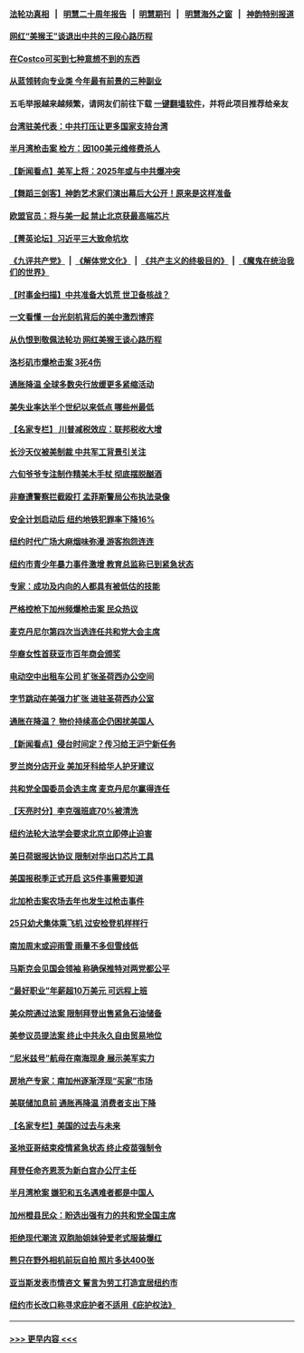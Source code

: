 #### [法轮功真相](https://github.com/gfw-breaker/truth/blob/master/README.md?t=0) &nbsp;&nbsp;|&nbsp;&nbsp; [明慧二十周年报告](https://github.com/gfw-breaker/mh-reports/blob/master/README.md?t=0) &nbsp;&nbsp;|&nbsp;&nbsp;[明慧期刊](https://github.com/gfw-breaker/mh-qikan) &nbsp;&nbsp;|&nbsp;&nbsp; [明慧海外之窗](https://github.com/gfw-breaker/mh-news/blob/master/README.md?t=0) &nbsp;&nbsp;|&nbsp;&nbsp; [神韵特别报道](https://github.com/gfw-breaker/mh-news/blob/master/shenyun.md?t=0)
#### [网红“美猴王”谈退出中共的三段心路历程](../pages/nsc412/n13917706.md?t=01292143) 
#### [在Costco可买到七种意想不到的东西](../pages/nsc412/n13914456.md?t=01292143) 
#### [从蓝领转向专业类 今年最有前景的三种副业](../pages/nsc412/n13911504.md?t=01292143) 
#### 五毛举报越来越频繁，请网友们前往下载 [一键翻墙软件](https://github.com/gfw-breaker/ssr-accounts)，并将此项目推荐给亲友
#### [台湾驻美代表：中共打压让更多国家支持台湾](../pages/nsc412/n13917611.md?t=01292143) 
#### [半月湾枪击案 检方：因100美元维修费杀人](../pages/nsc412/n13917568.md?t=01292143) 
#### [【新闻看点】美军上将：2025年或与中共爆冲突](../pages/nsc412/n13917496.md?t=01292143) 
#### [【舞蹈三剑客】神韵艺术家们演出幕后大公开！原来是这样准备](../pages/nsc412/n13917540.md?t=01292143) 
#### [欧盟官员：将与美一起 禁止北京获最高端芯片](../pages/nsc412/n13917511.md?t=01292143) 
#### [【菁英论坛】习近平三大致命坑坎](../pages/nsc412/n13917433.md?t=01292143) 
#### [《九评共产党》](https://github.com/begood0513/9ping.md/blob/master/README.md) &nbsp;|&nbsp; [《解体党文化》](../../../../jtdwh.md/blob/master/README.md)  &nbsp;|&nbsp; [《共产主义的终极目的》](../../../../gczydzjmd.md/blob/master/README.md) &nbsp;|&nbsp; [《魔鬼在统治我们的世界》](../../../../mgztzwmdsj.md/blob/master/README.md) 
#### [【时事金扫描】中共准备大饥荒 世卫备核战？](../pages/nsc412/n13917326.md?t=01292143) 
#### [一文看懂 一台光刻机背后的美中激烈博弈](../pages/nsc412/n13916976.md?t=01292143) 
#### [从仇恨到敬佩法轮功 网红美猴王谈心路历程](../pages/nsc412/n13917396.md?t=01292143) 
#### [洛杉矶市爆枪击案 3死4伤](../pages/nsc412/n13917382.md?t=01292143) 
#### [通胀降温 全球多数央行放缓更多紧缩活动](../pages/nsc412/n13917363.md?t=01292143) 
#### [美失业率达半个世纪以来低点 哪些州最低](../pages/nsc412/n13917343.md?t=01292143) 
#### [【名家专栏】 川普减税效应：联邦税收大增](../pages/nsc412/n13917225.md?t=01292143) 
#### [长沙天仪被美制裁 中共军工背景引关注](../pages/nsc412/n13917061.md?t=01292143) 
#### [六旬爷爷专注制作精美木手杖 彻底摆脱酗酒](../pages/nsc412/n13917114.md?t=01292143) 
#### [非裔遭警察拦截殴打 孟菲斯警局公布执法录像](../pages/nsc412/n13917056.md?t=01292143) 
#### [安全计划启动后 纽约地铁犯罪率下降16%](../pages/nsc412/n13917081.md?t=01292143) 
#### [纽约时代广场大麻烟味弥漫 游客抱怨连连](../pages/nsc412/n13917079.md?t=01292143) 
#### [纽约市青少年暴力事件激增 教育总监称已到紧急状态](../pages/nsc412/n13917077.md?t=01292143) 
#### [专家：成功及内向的人都具有被低估的技能](../pages/nsc412/n13917001.md?t=01292143) 
#### [严格控枪下加州频爆枪击案 民众热议](../pages/nsc412/n13917091.md?t=01292143) 
#### [麦克丹尼尔第四次当选连任共和党大会主席](../pages/nsc412/n13917069.md?t=01292143) 
#### [华裔女性首获亚市百年商会颁奖](../pages/nsc412/n13917048.md?t=01292143) 
#### [电动空中出租车公司 扩张圣荷西办公空间](../pages/nsc412/n13917058.md?t=01292143) 
#### [字节跳动在美强力扩张  进驻圣荷西办公室](../pages/nsc412/n13917047.md?t=01292143) 
#### [通胀在降温？ 物价持续高企仍困扰美国人](../pages/nsc412/n13916949.md?t=01292143) 
#### [【新闻看点】侵台时间定？传习给王沪宁新任务](../pages/nsc412/n13916929.md?t=01292143) 
#### [罗兰岗分店开业 美加牙科给华人护牙建议](../pages/nsc412/n13916971.md?t=01292143) 
#### [共和党全国委员会选主席 麦克丹尼尔赢得连任](../pages/nsc412/n13916902.md?t=01292143) 
#### [【天亮时分】李克强班底70%被清洗](../pages/nsc412/n13916967.md?t=01292143) 
#### [纽约法轮大法学会要求北京立即停止迫害](../pages/nsc412/n13916932.md?t=01292143) 
#### [美日荷据报达协议 限制对华出口芯片工具](../pages/nsc412/n13916908.md?t=01292143) 
#### [美国报税季正式开启 这5件事需要知道](../pages/nsc412/n13916947.md?t=01292143) 
#### [北加枪击案农场去年也发生过枪击事件](../pages/nsc412/n13916957.md?t=01292143) 
#### [25只幼犬集体乘飞机 过安检登机样样行](../pages/nsc412/n13916381.md?t=01292143) 
#### [南加周末或迎雨雪 雨量不多但雪线低](../pages/nsc412/n13916911.md?t=01292143) 
#### [马斯克会见国会领袖 称确保推特对两党都公平](../pages/nsc412/n13916895.md?t=01292143) 
#### [“最好职业”年薪超10万美元 可远程上班](../pages/nsc412/n13916850.md?t=01292143) 
#### [美众院通过法案 限制拜登出售紧急石油储备](../pages/nsc412/n13916847.md?t=01292143) 
#### [美参议员提法案 终止中共永久自由贸易地位](../pages/nsc412/n13916826.md?t=01292143) 
#### [“尼米兹号”航母在南海现身 展示美军实力](../pages/nsc412/n13916851.md?t=01292143) 
#### [房地产专家：南加州逐渐浮现“买家”市场](../pages/nsc412/n13916470.md?t=01292143) 
#### [美联储加息前 通胀再降温 消费者支出下降](../pages/nsc412/n13916815.md?t=01292143) 
#### [【名家专栏】美国的过去与未来](../pages/nsc412/n13913286.md?t=01292143) 
#### [圣地亚哥结束疫情紧急状态 终止疫苗强制令](../pages/nsc412/n13916626.md?t=01292143) 
#### [拜登任命齐恩茨为新白宫办公厅主任](../pages/nsc412/n13916800.md?t=01292143) 
#### [半月湾枪案 嫌犯和五名遇难者都是中国人](../pages/nsc412/n13916804.md?t=01292143) 
#### [加州橙县民众：盼选出强有力的共和党全国主席](../pages/nsc412/n13916491.md?t=01292143) 
#### [拒绝现代潮流 双胞胎姐妹钟爱老式服装爆红](../pages/nsc412/n13916529.md?t=01292143) 
#### [熊只在野外相机前玩自拍 照片多达400张](../pages/nsc412/n13916614.md?t=01292143) 
#### [亚当斯发表市情咨文 誓言为劳工打造宜居纽约市](../pages/nsc412/n13916485.md?t=01292143) 
#### [纽约市长改口称寻求庇护者不适用《庇护权法》](../pages/nsc412/n13916471.md?t=01292143) 

----
#### [ >>> 更早内容 <<< ](../indexes/nsc412-earlier.md)
